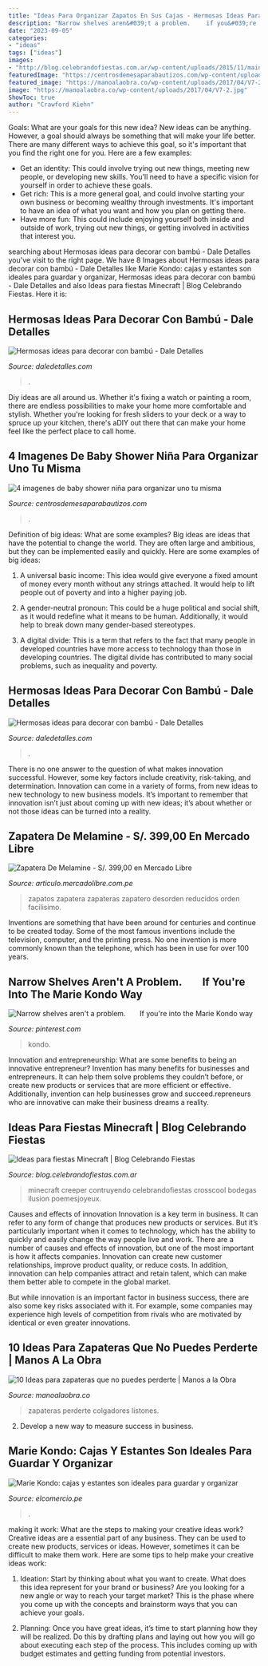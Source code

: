 ```yaml
---
title: "Ideas Para Organizar Zapatos En Sus Cajas - Hermosas Ideas Para Decorar Con Bambú"
description: "Narrow shelves aren&#039;t a problem.⠀ ⠀ if you&#039;re into the marie kondo way"
date: "2023-09-05"
categories:
- "ideas"
tags: ["ideas"]
images:
- "http://blog.celebrandofiestas.com.ar/wp-content/uploads/2015/11/maincraft-pared.jpg"
featuredImage: "https://centrosdemesaparabautizos.com/wp-content/uploads/2019/07/imagenes-de-baby-shower-niña-original.jpg"
featured_image: "https://manoalaobra.co/wp-content/uploads/2017/04/V7-2.jpg"
image: "https://manoalaobra.co/wp-content/uploads/2017/04/V7-2.jpg"
ShowToc: true
author: "Crawford Kiehn"
---
```



Goals: What are your goals for this new idea?
New ideas can be anything. However, a goal should always be something that will make your life better. There are many different ways to achieve this goal, so it's important that you find the right one for you. Here are a few examples: 
- Get an identity: This could involve trying out new things, meeting new people, or developing new skills. You'll need to have a specific vision for yourself in order to achieve these goals. 
- Get rich: This is a more general goal, and could involve starting your own business or becoming wealthy through investments. It's important to have an idea of what you want and how you plan on getting there. 
- Have more fun: This could include enjoying yourself both inside and outside of work, trying out new things, or getting involved in activities that interest you.

	

		
searching about Hermosas ideas para decorar con bambú - Dale Detalles you've visit to the right page. We have 8 Images about Hermosas ideas para decorar con bambú - Dale Detalles like Marie Kondo: cajas y estantes son ideales para guardar y organizar, Hermosas ideas para decorar con bambú - Dale Detalles and also Ideas para fiestas Minecraft | Blog Celebrando Fiestas. Here it is:
		
    
## Hermosas Ideas Para Decorar Con Bambú - Dale Detalles

<img loading=lazy src="https://i0.wp.com/www.daledetalles.com/wp-content/uploads/2017/01/decoracion-con-bambu15.jpg?resize=583%2C777" onerror="this.onerror=null;this.src='https://tse4.mm.bing.net/th?id=OIP.VAFuqdOLOPw1CAToUjCmDQHaJ3&amp;pid=15.1';" alt="Hermosas ideas para decorar con bambú - Dale Detalles">

_Source: daledetalles.com_

>. 

	

Diy ideas are all around us. Whether it's fixing a watch or painting a room, there are endless possibilities to make your home more comfortable and stylish. Whether you're looking for fresh sliders to your deck or a way to spruce up your kitchen, there's aDIY out there that can make your home feel like the perfect place to call home.

    
## 4 Imagenes De Baby Shower Niña Para Organizar Uno Tu Misma

<img loading=lazy src="https://centrosdemesaparabautizos.com/wp-content/uploads/2019/07/imagenes-de-baby-shower-niña-original.jpg" onerror="this.onerror=null;this.src='https://tse3.mm.bing.net/th?id=OIP.gZJiah0tGh8ei3HuoryUgAAAAA&amp;pid=15.1';" alt="4 imagenes de baby shower niña para organizar uno tu misma">

_Source: centrosdemesaparabautizos.com_

>. 

	

Definition of big ideas: What are some examples?
Big ideas are ideas that have the potential to change the world. They are often large and ambitious, but they can be implemented easily and quickly. Here are some examples of big ideas:
1. A universal basic income: This idea would give everyone a fixed amount of money every month without any strings attached. It would help to lift people out of poverty and into a higher paying job.

2. A gender-neutral pronoun: This could be a huge political and social shift, as it would redefine what it means to be human. Additionally, it would help to break down many gender-based stereotypes.

3. A digital divide: This is a term that refers to the fact that many people in developed countries have more access to technology than those in developing countries. The digital divide has contributed to many social problems, such as inequality and poverty.

    
## Hermosas Ideas Para Decorar Con Bambú - Dale Detalles

<img loading=lazy src="https://i0.wp.com/www.daledetalles.com/wp-content/uploads/2017/01/decoracion-con-bambu5.jpg" onerror="this.onerror=null;this.src='https://tse4.mm.bing.net/th?id=OIP.X515R0g2oTUEsqvL6WKtnwHaE7&amp;pid=15.1';" alt="Hermosas ideas para decorar con bambú - Dale Detalles">

_Source: daledetalles.com_

>. 

	

There is no one answer to the question of what makes innovation successful. However, some key factors include creativity, risk-taking, and determination. Innovation can come in a variety of forms, from new ideas to new technology to new business models. It’s important to remember that innovation isn’t just about coming up with new ideas; it’s about whether or not those ideas can be turned into a reality.

    
## Zapatera De Melamine - S/. 399,00 En Mercado Libre

<img loading=lazy src="https://http2.mlstatic.com/zapatera-de-melamine-D_NQ_NP_838305-MPE20852619663_082016-F.jpg" onerror="this.onerror=null;this.src='https://tse3.mm.bing.net/th?id=OIP.4fMQf3HJWzLgDAJfmrS4JAHaIP&amp;pid=15.1';" alt="Zapatera De Melamine - S/. 399,00 en Mercado Libre">

_Source: articulo.mercadolibre.com.pe_

>zapatos zapatera zapateras zapatero desorden reducidos orden facilisimo. 

	

Inventions are something that have been around for centuries and continue to be created today. Some of the most famous inventions include the television, computer, and the printing press. No one invention is more commonly known than the telephone, which has been in use for over 100 years.

    
## Narrow Shelves Aren&#039;t A Problem.⠀ ⠀ If You&#039;re Into The Marie Kondo Way

<img loading=lazy src="https://i.pinimg.com/736x/66/3f/d8/663fd803cb850d13ff58976f944ee7bc.jpg" onerror="this.onerror=null;this.src='https://tse1.mm.bing.net/th?id=OIP.BS5qQ-GTEvvMkg34vTdrcgHaHa&amp;pid=15.1';" alt="Narrow shelves aren&#039;t a problem.⠀ ⠀ If you&#039;re into the Marie Kondo way">

_Source: pinterest.com_

>kondo. 

	

Innovation and entrepreneurship: What are some benefits to being an innovative entrepreneur?
Invention has many benefits for businesses and entrepreneurs. It can help them solve problems they couldn’t before, or create new products or services that are more efficient or effective. Additionally, invention can help businesses grow and succeed.repreneurs who are innovative can make their business dreams a reality.

    
## Ideas Para Fiestas Minecraft | Blog Celebrando Fiestas

<img loading=lazy src="http://blog.celebrandofiestas.com.ar/wp-content/uploads/2015/11/maincraft-pared.jpg" onerror="this.onerror=null;this.src='https://tse2.mm.bing.net/th?id=OIP.wwJSBFaQ4N1rcOCZOK44jwHaJk&amp;pid=15.1';" alt="Ideas para fiestas Minecraft | Blog Celebrando Fiestas">

_Source: blog.celebrandofiestas.com.ar_

>minecraft creeper contruyendo celebrandofiestas crosscool bodegas ilusion poemesjoyeux. 

	

Causes and effects of innovation
Innovation is a key term in business. It can refer to any form of change that produces new products or services. But it’s particularly important when it comes to technology, which has the ability to quickly and easily change the way people live and work.
There are a number of causes and effects of innovation, but one of the most important is how it affects companies. Innovation can create new customer relationships, improve product quality, or reduce costs. In addition, innovation can help companies attract and retain talent, which can make them better able to compete in the global market.

But while innovation is an important factor in business success, there are also some key risks associated with it. For example, some companies may experience high levels of competition from rivals who are motivated by identical or even greater innovations.

    
## 10 Ideas Para Zapateras Que No Puedes Perderte | Manos A La Obra

<img loading=lazy src="https://manoalaobra.co/wp-content/uploads/2017/04/V7-2.jpg" onerror="this.onerror=null;this.src='https://tse2.mm.bing.net/th?id=OIP.nAkW77Qil0ieHDnIDfJjgAHaLP&amp;pid=15.1';" alt="10 Ideas para zapateras que no puedes perderte | Manos a la Obra">

_Source: manoalaobra.co_

>zapateras perderte colgadores listones. 

	

2. Develop a new way to measure success in business.

    
## Marie Kondo: Cajas Y Estantes Son Ideales Para Guardar Y Organizar

<img loading=lazy src="https://elcomercio.pe/resizer/iNH55rBtnLc5ygOOyxlGbvdf_sg=/980x528/smart/filters:format(jpeg):quality(75)/arc-anglerfish-arc2-prod-elcomercio.s3.amazonaws.com/public/K7IITAZPQNAANJ4T2A4YDXTS4U.jpg" onerror="this.onerror=null;this.src='https://tse1.mm.bing.net/th?id=OIP.x00YRzd9wvK0RMUvpCzcswHaD_&amp;pid=15.1';" alt="Marie Kondo: cajas y estantes son ideales para guardar y organizar">

_Source: elcomercio.pe_

>. 

	

making it work: What are the steps to making your creative ideas work?
Creative ideas are a essential part of any business. They can be used to create new products, services or ideas. However, sometimes it can be difficult to make them work. Here are some tips to help make your creative ideas work:
1. Ideation: Start by thinking about what you want to create. What does this idea represent for your brand or business? Are you looking for a new angle or way to reach your target market? This is the phase where you come up with the concepts and brainstorm ways that you can achieve your goals.

2. Planning: Once you have great ideas, it’s time to start planning how they will be realized. Do this by drafting plans and laying out how you will go about executing each step of the process. This includes coming up with budget estimates and getting funding from potential investors.


